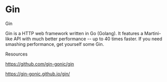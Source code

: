 # Gin
Gin

Gin is a HTTP web framework written in Go (Golang). It features a Martini-like API with much better performance -- up to 40 times faster. If you need smashing performance, get yourself some Gin.




Resources

https://github.com/gin-gonic/gin

https://gin-gonic.github.io/gin/